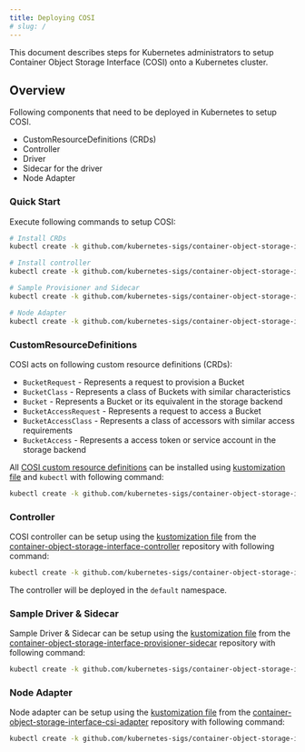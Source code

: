 ```yaml
---
title: Deploying COSI
# slug: /
---
```


This document describes steps for Kubernetes administrators to setup Container Object Storage Interface (COSI) onto a Kubernetes cluster.

## Overview


Following components that need to be deployed in Kubernetes to setup COSI.

- CustomResourceDefinitions (CRDs)
- Controller
- Driver
- Sidecar for the driver
- Node Adapter

### Quick Start

Execute following commands to setup COSI:

```sh
# Install CRDs
kubectl create -k github.com/kubernetes-sigs/container-object-storage-interface-api

# Install controller
kubectl create -k github.com/kubernetes-sigs/container-object-storage-interface-controller

# Sample Provisioner and Sidecar
kubectl create -k github.com/kubernetes-sigs/container-object-storage-interface-provisioner-sidecar

# Node Adapter
kubectl create -k github.com/kubernetes-sigs/container-object-storage-interface-csi-adapter
```

### CustomResourceDefinitions

COSI acts on following custom resource definitions (CRDs):

- `BucketRequest` - Represents a request to provision a Bucket
- `BucketClass` - Represents a class of Buckets with similar characteristics
- `Bucket` - Represents a Bucket or its equivalent in the storage backend
- `BucketAccessRequest` - Represents a request to access a Bucket
- `BucketAccessClass` - Represents a class of accessors with similar access requirements
- `BucketAccess` - Represents a access token or service account in the storage backend

All [COSI custom resource definitions](../crds) can be installed using [kustomization file](../kustomization.yaml) and `kubectl` with following command:

```sh
kubectl create -k github.com/kubernetes-sigs/container-object-storage-interface-api
```

### Controller

COSI controller can be setup using the [kustomization file](https://github.com/kubernetes-sigs/container-object-storage-interface-controller/blob/master/kustomization.yaml) from the [container-object-storage-interface-controller](https://github.com/kubernetes-sigs/container-object-storage-interface-controller) repository with following command:

```sh
kubectl create -k github.com/kubernetes-sigs/container-object-storage-interface-controller
```

The controller will be deployed in the `default` namespace.

### Sample Driver & Sidecar

Sample Driver & Sidecar can be setup using the [kustomization file](https://github.com/kubernetes-sigs/container-object-storage-interface-provisioner-sidecar/blob/master/kustomization.yaml) from the [container-object-storage-interface-provisioner-sidecar](https://github.com/kubernetes-sigs/container-object-storage-interface-provisioner-sidecar) repository with following command:

```sh
kubectl create -k github.com/kubernetes-sigs/container-object-storage-interface-provisioner-sidecar
```
### Node Adapter

Node adapter can be setup using the [kustomization file](https://github.com/kubernetes-sigs/container-object-storage-interface-csi-adapter/blob/master/kustomization.yaml) from the [container-object-storage-interface-csi-adapter](https://github.com/kubernetes-sigs/container-object-storage-interface-csi-adapter) repository with following command:

```sh
kubectl create -k github.com/kubernetes-sigs/container-object-storage-interface-csi-adapter
```
